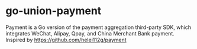 # go-union-payment

Payment is a Go version of the payment aggregation third-party SDK, which integrates WeChat, Alipay, Qpay, and China Merchant Bank payment. Inspired by https://github.com/helei112g/payment
